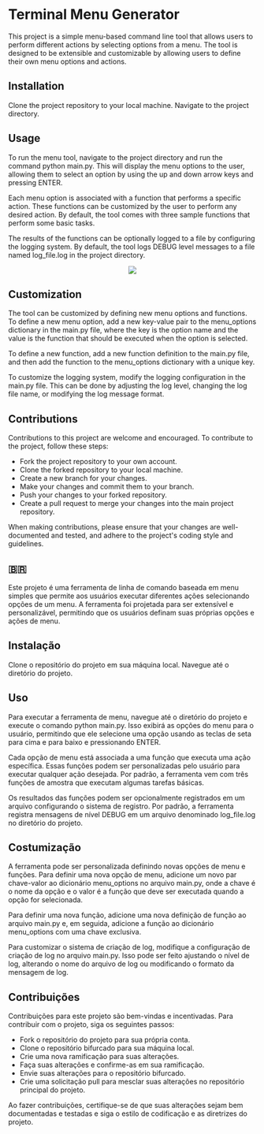 # Terminal Menu Generator

This project is a simple menu-based command line tool that allows users to perform different actions by selecting options from a menu. The tool is designed to be extensible and customizable by allowing users to define their own menu options and actions.

## Installation
Clone the project repository to your local machine.
Navigate to the project directory.

## Usage
To run the menu tool, navigate to the project directory and run the command python main.py. This will display the menu options to the user, allowing them to select an option by using the up and down arrow keys and pressing ENTER.

Each menu option is associated with a function that performs a specific action. These functions can be customized by the user to perform any desired action. By default, the tool comes with three sample functions that perform some basic tasks.

The results of the functions can be optionally logged to a file by configuring the logging system. By default, the tool logs DEBUG level messages to a file named log_file.log in the project directory.

<p align="center"><img src="https://user-images.githubusercontent.com/11949740/230423234-284e778e-dadb-4502-8fb9-84bee87ba7f9.png"></p>

## Customization
The tool can be customized by defining new menu options and functions. To define a new menu option, add a new key-value pair to the menu_options dictionary in the main.py file, where the key is the option name and the value is the function that should be executed when the option is selected.

To define a new function, add a new function definition to the main.py file, and then add the function to the menu_options dictionary with a unique key.

To customize the logging system, modify the logging configuration in the main.py file. This can be done by adjusting the log level, changing the log file name, or modifying the log message format.

## Contributions
Contributions to this project are welcome and encouraged. To contribute to the project, follow these steps:

* Fork the project repository to your own account.
* Clone the forked repository to your local machine.
* Create a new branch for your changes.
* Make your changes and commit them to your branch.
* Push your changes to your forked repository.
* Create a pull request to merge your changes into the main project repository.

When making contributions, please ensure that your changes are well-documented and tested, and adhere to the project's coding style and guidelines.

## 🇧🇷
Este projeto é uma ferramenta de linha de comando baseada em menu simples que permite aos usuários executar diferentes ações selecionando opções de um menu. A ferramenta foi projetada para ser extensível e personalizável, permitindo que os usuários definam suas próprias opções e ações de menu.

## Instalação
Clone o repositório do projeto em sua máquina local.
Navegue até o diretório do projeto.

## Uso
Para executar a ferramenta de menu, navegue até o diretório do projeto e execute o comando python main.py. Isso exibirá as opções do menu para o usuário, permitindo que ele selecione uma opção usando as teclas de seta para cima e para baixo e pressionando ENTER.

Cada opção de menu está associada a uma função que executa uma ação específica. Essas funções podem ser personalizadas pelo usuário para executar qualquer ação desejada. Por padrão, a ferramenta vem com três funções de amostra que executam algumas tarefas básicas.

Os resultados das funções podem ser opcionalmente registrados em um arquivo configurando o sistema de registro. Por padrão, a ferramenta registra mensagens de nível DEBUG em um arquivo denominado log_file.log no diretório do projeto.

## Costumização
A ferramenta pode ser personalizada definindo novas opções de menu e funções. Para definir uma nova opção de menu, adicione um novo par chave-valor ao dicionário menu_options no arquivo main.py, onde a chave é o nome da opção e o valor é a função que deve ser executada quando a opção for selecionada.

Para definir uma nova função, adicione uma nova definição de função ao arquivo main.py e, em seguida, adicione a função ao dicionário menu_options com uma chave exclusiva.

Para customizar o sistema de criação de log, modifique a configuração de criação de log no arquivo main.py. Isso pode ser feito ajustando o nível de log, alterando o nome do arquivo de log ou modificando o formato da mensagem de log.

## Contribuições
Contribuições para este projeto são bem-vindas e incentivadas. Para contribuir com o projeto, siga os seguintes passos:

* Fork o repositório do projeto para sua própria conta.
* Clone o repositório bifurcado para sua máquina local.
* Crie uma nova ramificação para suas alterações.
* Faça suas alterações e confirme-as em sua ramificação.
* Envie suas alterações para o repositório bifurcado.
* Crie uma solicitação pull para mesclar suas alterações no repositório principal do projeto.

Ao fazer contribuições, certifique-se de que suas alterações sejam bem documentadas e testadas e siga o estilo de codificação e as diretrizes do projeto.

